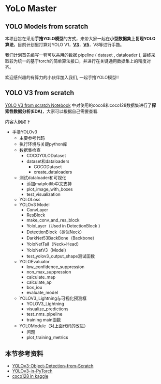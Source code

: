 # YoLo Master

## YOLO Models from scratch

本项目旨在采用**手撸YOLO模型**的方式，来带大家一起在**小型数据集上复现YOLO算法**，目前计划里打算对YOLO V1，[**V3**](./YOLOv3_Hong.ipynb)，[**V5**](../v5/YOLOv5_NetModel.ipynb)，V8等进行手撸。

我们计划首先编写一套可以共用的数据 pipeline ( dataset , dataloader ), 最终采取较为统一的基于torch的简单算法接口，并进行在关键通用数据集上的精度对齐。

欢迎感兴趣的有算力的小伙伴加入我们, 一起手撸YOLO模型!!

## YOLO V3 from scratch

[YOLO V3 from scratch Notebook](./YOLOv3_Hong.ipynb) 中对使用的coco8和coco128数据集进行了**探索性数据分析(EDA)**，大家可以根据自己需要查看.

内容大纲如下

- 手撸YOLOv3
    - 主要参考代码
    - 执行环境与关键python库
    - 数据集检查
        - COCOYOLODataset
        - dataset和dataloaders
            - COCODataset
            - create_dataloaders
    - 测试dataloader和可视化
        - 添加matplotlib中文支持
        - plot_image_with_boxes
        - test_visualization
    - YOLOLoss
    - YOLOv3 Model
        - ConvLayer
        - ResBlock
        - make_conv_and_res_block
        - YoloLayer（Used in DetectionBlock ）
        - DetectionBlock（类似Neck）
        - DarkNet53BackBone（Backbone）
        - YoloNetTail（Neck+Head）
        - YoloNetV3（Model）
        - test_yolov3_output_shape测试函数
    - YOLOEvaluator
        - low_confidence_suppression
        - non_max_suppression
        - calculate_map
        - calculate_ap
        - box_iou
        - evaluate_model
    - YOLOV3_Lightning与可视化预测框
        - YOLOV3_Lightning
        - visualize_predictions
        - test_nms_pipeline
        - training main函数
    - YOLOModule（对上面代码的改进）
        - 问题
        - plot_training_metrics

##  本节参考资料

- [YOLOv3-Object-Detection-from-Scratch](https://github.com/williamcfrancis/YOLOv3-Object-Detection-from-Scratch/blob/main/YOLO_object_detection.ipynb)
- [YOLOv3-in-PyTorch](https://github.com/westerndigitalcorporation/YOLOv3-in-PyTorch/blob/release/src/model.py)
- [coco128 in kaggle](https://www.kaggle.com/datasets/ultralytics/coco128)
